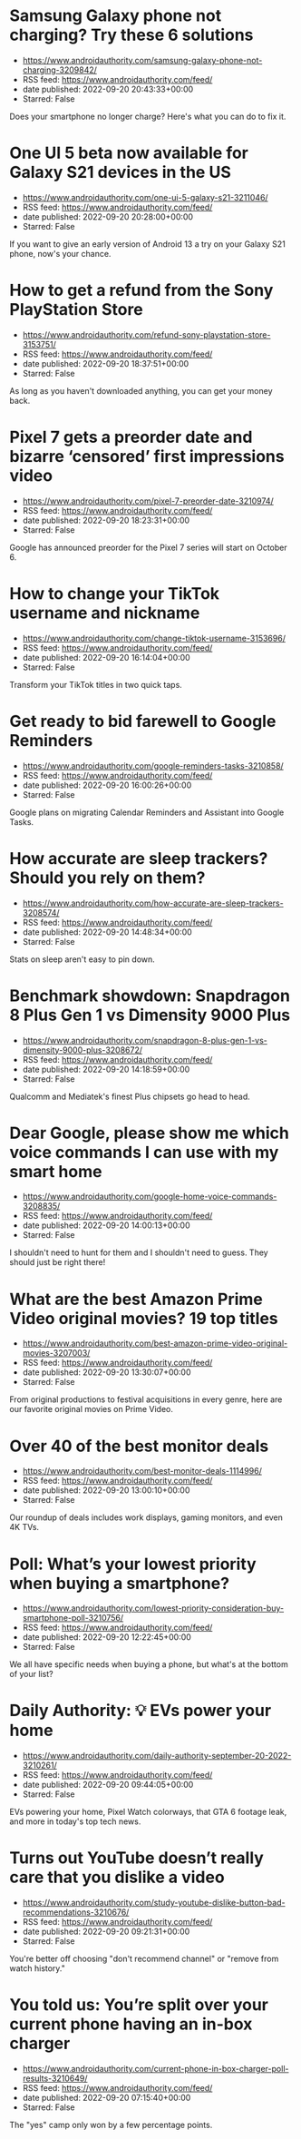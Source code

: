 # Samsung Galaxy phone not charging? Try these 6 solutions
 - https://www.androidauthority.com/samsung-galaxy-phone-not-charging-3209842/
 - RSS feed: https://www.androidauthority.com/feed/
 - date published: 2022-09-20 20:43:33+00:00
 - Starred: False

Does your smartphone no longer charge? Here's what you can do to fix it.

# One UI 5 beta now available for Galaxy S21 devices in the US
 - https://www.androidauthority.com/one-ui-5-galaxy-s21-3211046/
 - RSS feed: https://www.androidauthority.com/feed/
 - date published: 2022-09-20 20:28:00+00:00
 - Starred: False

If you want to give an early version of Android 13 a try on your Galaxy S21 phone, now's your chance.

# How to get a refund from the Sony PlayStation Store
 - https://www.androidauthority.com/refund-sony-playstation-store-3153751/
 - RSS feed: https://www.androidauthority.com/feed/
 - date published: 2022-09-20 18:37:51+00:00
 - Starred: False

As long as you haven't downloaded anything, you can get your money back.

# Pixel 7 gets a preorder date and bizarre ‘censored’ first impressions video
 - https://www.androidauthority.com/pixel-7-preorder-date-3210974/
 - RSS feed: https://www.androidauthority.com/feed/
 - date published: 2022-09-20 18:23:31+00:00
 - Starred: False

Google has announced preorder for the Pixel 7 series will start on October 6.

# How to change your TikTok username and nickname
 - https://www.androidauthority.com/change-tiktok-username-3153696/
 - RSS feed: https://www.androidauthority.com/feed/
 - date published: 2022-09-20 16:14:04+00:00
 - Starred: False

Transform your TikTok titles in two quick taps.

# Get ready to bid farewell to Google Reminders
 - https://www.androidauthority.com/google-reminders-tasks-3210858/
 - RSS feed: https://www.androidauthority.com/feed/
 - date published: 2022-09-20 16:00:26+00:00
 - Starred: False

Google plans on migrating Calendar Reminders and Assistant into Google Tasks.

# How accurate are sleep trackers? Should you rely on them?
 - https://www.androidauthority.com/how-accurate-are-sleep-trackers-3208574/
 - RSS feed: https://www.androidauthority.com/feed/
 - date published: 2022-09-20 14:48:34+00:00
 - Starred: False

Stats on sleep aren't easy to pin down.

# Benchmark showdown: Snapdragon 8 Plus Gen 1 vs Dimensity 9000 Plus
 - https://www.androidauthority.com/snapdragon-8-plus-gen-1-vs-dimensity-9000-plus-3208672/
 - RSS feed: https://www.androidauthority.com/feed/
 - date published: 2022-09-20 14:18:59+00:00
 - Starred: False

Qualcomm and Mediatek's finest Plus chipsets go head to head.

# Dear Google, please show me which voice commands I can use with my smart home
 - https://www.androidauthority.com/google-home-voice-commands-3208835/
 - RSS feed: https://www.androidauthority.com/feed/
 - date published: 2022-09-20 14:00:13+00:00
 - Starred: False

I shouldn't need to hunt for them and I shouldn't need to guess. They should just be right there!

# What are the best Amazon Prime Video original movies? 19 top titles
 - https://www.androidauthority.com/best-amazon-prime-video-original-movies-3207003/
 - RSS feed: https://www.androidauthority.com/feed/
 - date published: 2022-09-20 13:30:07+00:00
 - Starred: False

From original productions to festival acquisitions in every genre, here are our favorite original movies on Prime Video.

# Over 40 of the best monitor deals
 - https://www.androidauthority.com/best-monitor-deals-1114996/
 - RSS feed: https://www.androidauthority.com/feed/
 - date published: 2022-09-20 13:00:10+00:00
 - Starred: False

Our roundup of deals includes work displays, gaming monitors, and even 4K TVs.

# Poll: What’s your lowest priority when buying a smartphone?
 - https://www.androidauthority.com/lowest-priority-consideration-buy-smartphone-poll-3210756/
 - RSS feed: https://www.androidauthority.com/feed/
 - date published: 2022-09-20 12:22:45+00:00
 - Starred: False

We all have specific needs when buying a phone, but what's at the bottom of your list?

# Daily Authority: 💡 EVs power your home
 - https://www.androidauthority.com/daily-authority-september-20-2022-3210261/
 - RSS feed: https://www.androidauthority.com/feed/
 - date published: 2022-09-20 09:44:05+00:00
 - Starred: False

EVs powering your home, Pixel Watch colorways, that GTA 6 footage leak, and more in today's top tech news.

# Turns out YouTube doesn’t really care that you dislike a video
 - https://www.androidauthority.com/study-youtube-dislike-button-bad-recommendations-3210676/
 - RSS feed: https://www.androidauthority.com/feed/
 - date published: 2022-09-20 09:21:31+00:00
 - Starred: False

You're better off choosing "don't recommend channel" or "remove from watch history."

# You told us: You’re split over your current phone having an in-box charger
 - https://www.androidauthority.com/current-phone-in-box-charger-poll-results-3210649/
 - RSS feed: https://www.androidauthority.com/feed/
 - date published: 2022-09-20 07:15:40+00:00
 - Starred: False

The "yes" camp only won by a few percentage points.
